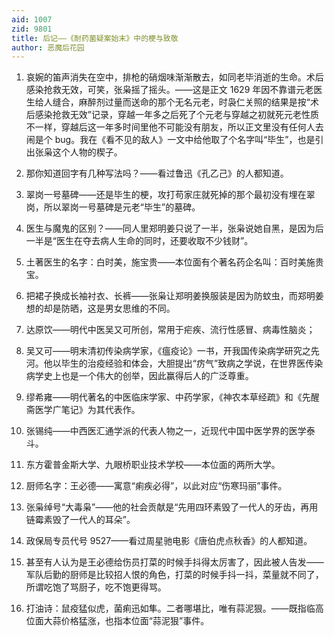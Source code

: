 ```yaml
---
aid: 1007
zid: 9801
title: 后记——《耐药菌疑案始末》中的梗与致敬
author: 恶魔后花园
---
```


1. 哀婉的笛声消失在空中，排枪的硝烟味渐渐散去，如同老毕消逝的生命。术后感染抢救无效，可笑，张枭摇了摇头。——这是正文 1629 年因不靠谱元老医生给人缝合，麻醉剂过量而送命的那个无名元老，时袅仁关照的结果是按“术后感染抢救无效”记录，穿越一年多之后死了个元老与穿越之初就死元老性质不一样，穿越后这一年多时间里他不可能没有朋友，所以正文里没有任何人去闹是个 bug。我在《看不见的敌人》一文中给他取了个名字叫“毕生”，也是引出张枭这个人物的楔子。

2. 那你知道回字有几种写法吗？——看过鲁迅《孔乙己》的人都知道。

3. 翠岗一号墓碑——还是毕生的梗，攻打苟家庄就死掉的那个最初没有埋在翠岗，所以翠岗一号墓碑是元老“毕生”的墓碑。

4. 医生与魔鬼的区别？——同人里郑明姜只说了一半，张枭说她自黑，是因为后一半是“医生在夺去病人生命的同时，还要收取不少钱财”。

5. 土著医生的名字：白时美，施宝贵——本位面有个著名药企名叫：百时美施贵宝。

6. 把裙子换成长袖衬衣、长裤——张枭让郑明姜换服装是因为防蚊虫，而郑明姜想的却是防晒，这是男女思维的不同。

7. 达原饮——明代中医吴又可所创，常用于疟疾、流行性感冒、病毒性脑炎；

8. 吴又可——明末清初传染病学家，《瘟疫论》一书，开我国传染病学研究之先河。他以毕生的治疫经验和体会，大胆提出“疠气”致病之学说，在世界医传染病学史上也是一个伟大的创举，因此赢得后人的广泛尊重。

9. 缪希雍——明代著名的中医临床学家、中药学家，《神农本草经疏》和《先醒斋医学广笔记》为其代表作。

10. 张锡纯——中西医汇通学派的代表人物之一，近现代中国中医学界的医学泰斗。

11. 东方霍普金斯大学、九眼桥职业技术学校——本位面的两所大学。

12. 厨师名字：王必德——寓意“痢疾必得”，以此对应“伤寒玛丽”事件。

13. 张枭绰号“大毒枭”——他的社会贡献是“先用四环素毁了一代人的牙齿，再用链霉素毁了一代人的耳朵”。

14. 政保局专员代号 9527——看过周星驰电影《唐伯虎点秋香》的人都知道。

15. 甚至有人认为是王必德给伤员打菜的时候手抖得太厉害了，因此被人告发——军队后勤的厨师是比较招人恨的角色，打菜的时候手抖一抖，菜量就不同了，所谓吃饱了骂厨子，吃不饱更得骂。

16. 打油诗：鼠疫猛似虎，菌痢迅如隼。二者哪堪比，唯有蒜泥狠。——既指临高位面大蒜价格猛涨，也指本位面“蒜泥狠”事件。
